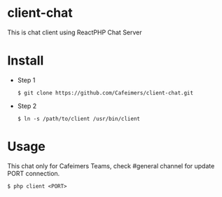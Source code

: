 # client-chat
This is chat client using ReactPHP Chat Server

# Install
- Step 1

  `$ git clone https://github.com/Cafeimers/client-chat.git`
- Step 2

  `$ ln -s /path/to/client /usr/bin/client`

# Usage
This chat only for Cafeimers Teams, check #general channel for update PORT connection.

`$ php client <PORT>`
